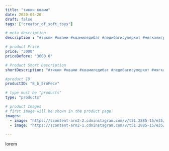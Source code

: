 ```yaml
---
title: "тикки квами"
date: 2020-04-26
draft: false
tags: ["creator_of_soft_toys"]

# meta description
description : "#тикки #квами #квамиледибаг #ледибагисуперкот #мягкаяигрушка #игрушкаручнойработы #ледибаг #ледибагисуперкот❤️"

# product Price
price: "3000"
priceBefore: "3600.0"

# Product Short Description
shortDescription: "#тикки #квами #квамиледибаг #ледибагисуперкот #мягкаяигрушка #игрушкаручнойработы #ледибаг #ледибагисуперкот❤️"

#product ID
productID: "B_b_5roFecv"

# type must be "products"
type: "products"

# product Images
# first image will be shown in the product page
images:
  - image: "https://scontent-arn2-2.cdninstagram.com/v/t51.2885-15/e35/95014965_220475795913404_9059430802306860618_n.jpg?tp=1&_nc_ht=scontent-arn2-2.cdninstagram.com&_nc_cat=108&_nc_ohc=-ZtDSTzJapUAX8o_InU&ccb=7-4&oh=9038e58826f554550899ec3556f11028&oe=60845FD5&_nc_sid=83d603&ig_cache_key=MjI5NTcwOTQ3MjY2MzE1NTk0Mg%3D%3D.2-ccb7-4"
  - image: "https://scontent-arn2-1.cdninstagram.com/v/t51.2885-15/e35/94558449_1112650652423110_876422337517301285_n.jpg?tp=1&_nc_ht=scontent-arn2-1.cdninstagram.com&_nc_cat=110&_nc_ohc=xnlO5FmMJ08AX_xMDUE&ccb=7-4&oh=d4362fcf2f2f1d39f053be6e1ec69d98&oe=6082BFCA&_nc_sid=83d603&ig_cache_key=MjI5NTcwOTQ3MjY0NjI0NTk1MA%3D%3D.2-ccb7-4"

---
```

lorem
